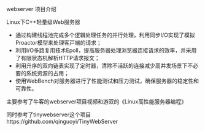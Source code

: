 webserver
项目介绍

Linux下C++轻量级Web服务器

- 通过构建线程池完成多个逻辑处理任务的并⾏处理，利⽤同步I/O实现了模拟Proactor模型来处理客⼾端的请求；
- 利用I/O多路复⽤技术Epoll，提⾼服务器处理浏览器连接请求的效率，并采⽤了有限状态机解析HTTP请求报⽂；
- 利用升序的双向链表实现了定时器，清除不活跃的连接减少⾼并发场景下不必要的系统资源的占⽤；
- 使⽤WebBench对服务器进⾏了性能测试和压⼒测试，确保服务器的稳定性和可靠性。

主要参考了牛客的webserver项目视频和游双的《Linux高性能服务器编程》

同时参考了tinywebserver这个项目https://github.com/qinguoyi/TinyWebServer
